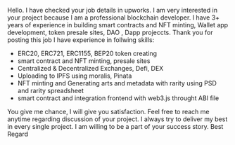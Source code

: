 Hello.
I have checked your job details in upworks.
I am very interested in your project because I am a professional blockchain developer.
 I have 3+ years of experience in building smart contracts and NFT minting, Wallet app development, token presale sites, DAO , Dapp projeccts. 
Thank you for posting this job
I have experience in follwing skills:
- ERC20, ERC721, ERC1155, BEP20 token creating 
- smart contract and NFT minting, presale sites 
- Centralized & Decentralized Exchanges, Defi, DEX
- Uploading to IPFS using  moralis, Pinata
- NFT minting and Generating arts and metadata with rarity using PSD and rarity spreadsheet 
- smart contract and integration frontend with web3.js throught ABI file

You give me chance, I will give you satisfaction.
Feel free to reach me anytime regarding discussion of your project. I always try to deliver my best in every single project. I am willing to be a part of your success story.
Best Regard


